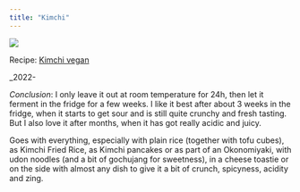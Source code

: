 ```yaml
---
title: "Kimchi"
---
```


![](projects/attachments/Kimchi.jpeg)


Recipe: [Kimchi vegan](projects/fermentation/Vegetable%20recipes.md#Kimchi%20vegan)

_2022-

_Conclusion_: I only leave it out at room temperature for 24h, then let it ferment in the fridge for a few weeks. I like it best after about 3 weeks in the fridge, when it starts to get sour and is still quite crunchy and fresh tasting. But I also love it after months, when it has got really acidic and juicy. 

Goes with everything, especially with plain rice (together with tofu cubes), as Kimchi Fried Rice, as Kimchi pancakes or as part of an Okonomiyaki, with udon noodles (and a bit of gochujang for sweetness), in a cheese toastie or on the side with almost any dish to give it a bit of crunch, spicyness, acidity and zing.